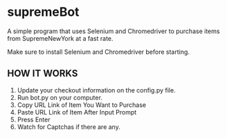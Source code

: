 # supremeBot

A simple program that uses Selenium and Chromedriver to purchase items from SupremeNewYork at a fast rate.

Make sure to install Selenium and Chromedriver before starting.

HOW IT WORKS
------------
1. Update your checkout information on the config.py file.
2. Run bot.py on your computer.
3. Copy URL Link of Item You Want to Purchase
4. Paste URL Link of Item After Input Prompt
5. Press Enter
6. Watch for Captchas if there are any.
